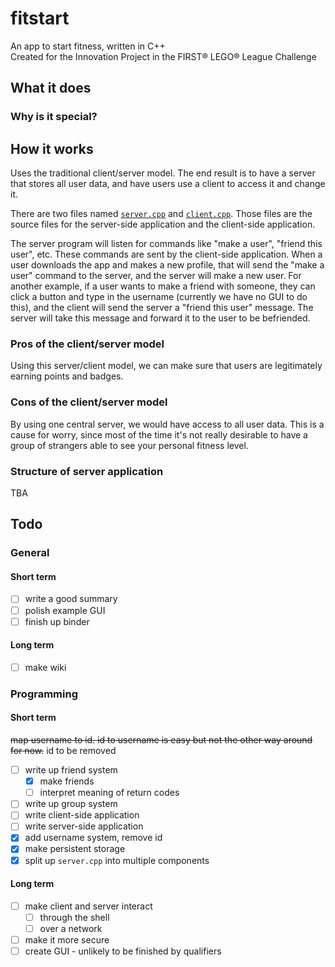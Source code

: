 # fitstart

An app to start fitness, written in C++  
Created for the Innovation Project in the FIRST® LEGO® League Challenge

## What it does

### Why is it special?

## How it works

Uses the traditional client/server model. The end result is to have a server
that stores all user data, and have users use a client to access it and change
it.

There are two files named [`server.cpp`](https://www.github.com/teamwolfbytes/fitstart/blob/main/src/server/server.cpp)
and [`client.cpp`](https://www.github.com/teamwolfbytes/fitstart/blob/main/src/client/client.cpp).
Those files are the source files for the server-side application and the
client-side application.

The server program will listen for commands like "make a user",
"friend this user", etc. These commands are sent by the client-side application.
When a user downloads the app and makes a new profile, that will send the "make
a user" command to the server, and the server will make a new user. For another
example, if a user wants to make a friend with someone, they can click a button
and type in the username (currently we have no GUI to do this), and the client
will send the server a "friend this user" message. The server will take this
message and forward it to the user to be befriended.

### Pros of the client/server model

Using this server/client model, we can make sure that users are legitimately
earning points and badges.

### Cons of the client/server model

By using one central server, we would have access to all user data. This is a
cause for worry, since most of the time it's not really desirable to have a
group of strangers able to see your personal fitness level.

### Structure of server application

TBA

## Todo

### General

#### Short term

- [ ] write a good summary
- [ ] polish example GUI
- [ ] finish up binder

#### Long term

- [ ] make wiki

### Programming

#### Short term

~~map username to id. id to username is easy but not the other way around
for now.~~ id to be removed
- [ ] write up friend system
  - [x] make friends
  - [ ] interpret meaning of return codes
- [ ] write up group system
- [ ] write client-side application
- [ ] write server-side application
- [x] add username system, remove id
- [x] make persistent storage
- [x] split up `server.cpp` into multiple components

#### Long term

- [ ] make client and server interact
  - [ ] through the shell
  - [ ] over a network
- [ ] make it more secure
- [ ] create GUI - unlikely to be finished by qualifiers

